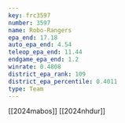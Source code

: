 ```yaml
---
key: frc3597
number: 3597
name: Robo-Rangers
epa_end: 17.18
auto_epa_end: 4.54
teleop_epa_end: 11.44
endgame_epa_end: 1.2
winrate: 0.4808
district_epa_rank: 109
district_epa_percentile: 0.4011
type: Team
---
```

[[2024mabos]]
[[2024nhdur]]
